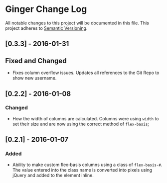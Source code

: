 # Ginger Change Log #
All notable changes to this project will be documented in this file.
This project adheres to [Semantic Versioning](http://semver.org/).

## [0.3.3] - 2016-01-31
## Fixed and Changed
- Fixes column overflow issues. Updates all references to the Git Repo to show new
username. 

## [0.2.2] - 2016-01-08
### Changed
- How the width of columns are calculated. Columns were using `width` to set their
size and are now using the correct method of `flex-basis`;

## [0.2.1] - 2016-01-07
### Added
- Ability to make custom flex-basis columns using a class of `flex-basis-#`. The
value entered into the class name is converted into pixels using jQuery and added
to the element inline.
